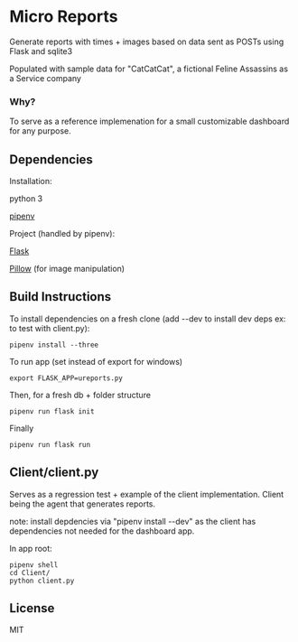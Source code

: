 # Micro Reports
Generate reports with times + images based on data sent as POSTs using Flask and sqlite3

Populated with sample data for "CatCatCat", a fictional Feline Assassins as a Service company

### Why?
To serve as a reference implemenation for a small customizable dashboard for any purpose.

## Dependencies
Installation:

python 3 

[pipenv](https://github.com/pypa/pipenv)

Project (handled by pipenv):

[Flask](http://flask.pocoo.org/)

[Pillow](https://github.com/python-pillow/Pillow) (for image manipulation)


## Build Instructions

To install dependencies on a fresh clone (add --dev to install dev deps ex: to test with client.py):

	pipenv install --three

To run app (set instead of export for windows)

	export FLASK_APP=ureports.py

Then, for a fresh db + folder structure

	pipenv run flask init

Finally

	pipenv run flask run


## Client/client.py
Serves as a regression test + example of the client implementation. Client being the agent that generates reports.

note: install depdencies via "pipenv install --dev" as the client has dependencies not needed for the dashboard app.

In app root:

	pipenv shell
	cd Client/
	python client.py

## License
MIT